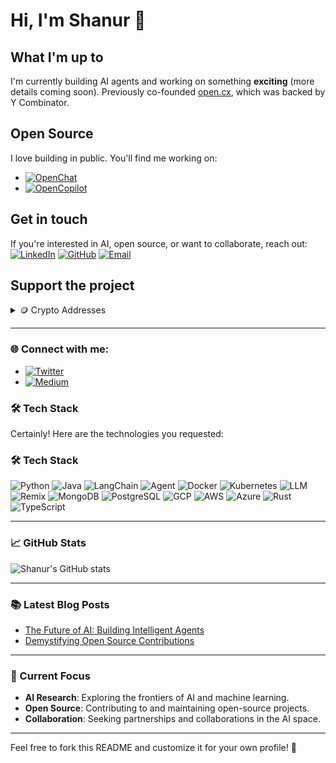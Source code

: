 # Hi, I'm Shanur 👋

## What I'm up to
I'm currently building AI agents and working on something **exciting** (more details coming soon). Previously co-founded [open.cx](https://open.cx), which was backed by Y Combinator.

## Open Source
I love building in public. You'll find me working on:
- [![OpenChat](https://img.shields.io/badge/OpenChat-100000?style=for-the-badge&logo=github&logoColor=white)](https://github.com/openchatai/OpenChat)
- [![OpenCopilot](https://img.shields.io/badge/OpenCopilot-100000?style=for-the-badge&logo=github&logoColor=white)](https://github.com/openchatai/OpenCopilot)

## Get in touch
If you're interested in AI, open source, or want to collaborate, reach out:
[![LinkedIn](https://img.shields.io/badge/LinkedIn-0077B5?style=for-the-badge&logo=linkedin&logoColor=white)](https://www.linkedin.com/in/shanurcsenitap)
[![GitHub](https://img.shields.io/badge/GitHub-100000?style=for-the-badge&logo=github&logoColor=white)](https://github.com/codebanesr)
[![Email](https://img.shields.io/badge/Email-D14836?style=for-the-badge&logo=gmail&logoColor=white)](mailto:shanur.cse.nitap@gmail.com)

## Support the project
<details>
<summary>🪙 Crypto Addresses</summary>

### Bitcoin (BTC)
![BTC QR Code](images/btc)
**Address:** `bc1qe5zzuav86unsle7a3mtsxmgxhuqx3v05twz7fm`

### Ethereum (ETH)
![ETH QR Code](images/eth)
**Address:** `0x141eB74F75C2B8106b20E3581aad450f903dcA7d`

</details>

---

### 🌐 Connect with me:
- [![Twitter](https://img.shields.io/badge/Twitter-1DA1F2?style=for-the-badge&logo=twitter&logoColor=white)](https://twitter.com/shanur_cse)
- [![Medium](https://img.shields.io/badge/Medium-12100E?style=for-the-badge&logo=medium&logoColor=white)](https://medium.com/@shanur.cse)

### 🛠️ Tech Stack
Certainly! Here are the technologies you requested:

### 🛠️ Tech Stack
![Python](https://img.shields.io/badge/Python-3776AB?style=for-the-badge&logo=python&logoColor=white)
![Java](https://img.shields.io/badge/Java-ED8B00?style=for-the-badge&logo=java&logoColor=white)
![LangChain](https://img.shields.io/badge/LangChain-00B0FF?style=for-the-badge&logo=ai&logoColor=white)
![Agent](https://img.shields.io/badge/Agent-00B0FF?style=for-the-badge&logo=ai&logoColor=white)
![Docker](https://img.shields.io/badge/Docker-2496ED?style=for-the-badge&logo=docker&logoColor=white)
![Kubernetes](https://img.shields.io/badge/Kubernetes-326CE5?style=for-the-badge&logo=kubernetes&logoColor=white)
![LLM](https://img.shields.io/badge/LLM-FF6F00?style=for-the-badge&logo=openai&logoColor=white)
![Remix](https://img.shields.io/badge/Remix-000000?style=for-the-badge&logo=remix&logoColor=white)
![MongoDB](https://img.shields.io/badge/MongoDB-4EA94B?style=for-the-badge&logo=mongodb&logoColor=white)
![PostgreSQL](https://img.shields.io/badge/PostgreSQL-316192?style=for-the-badge&logo=postgresql&logoColor=white)
![GCP](https://img.shields.io/badge/GCP-4285F4?style=for-the-badge&logo=google-cloud&logoColor=white)
![AWS](https://img.shields.io/badge/AWS-232F3E?style=for-the-badge&logo=amazon-aws&logoColor=white)
![Azure](https://img.shields.io/badge/Azure-0089D6?style=for-the-badge&logo=microsoft-azure&logoColor=white)
![Rust](https://img.shields.io/badge/Rust-000000?style=for-the-badge&logo=rust&logoColor=white)
![TypeScript](https://img.shields.io/badge/TypeScript-007ACC?style=for-the-badge&logo=typescript&logoColor=white)

---

### 📈 GitHub Stats
![Shanur's GitHub stats](https://github-readme-stats.vercel.app/api?username=codebanesr&show_icons=true&theme=dark)

---

### 📚 Latest Blog Posts
<!-- BLOG-POST-LIST:START -->
- [The Future of AI: Building Intelligent Agents](https://medium.com/@shanur.cse/the-future-of-ai-building-intelligent-agents-8a4b2f3e5d12)
- [Demystifying Open Source Contributions](https://medium.com/@shanur.cse/demystifying-open-source-contributions-a-beginners-guide-9f3e5c2d4b2f)
<!-- BLOG-POST-LIST:END -->

---

### 🎯 Current Focus
- **AI Research**: Exploring the frontiers of AI and machine learning.
- **Open Source**: Contributing to and maintaining open-source projects.
- **Collaboration**: Seeking partnerships and collaborations in the AI space.

---

Feel free to fork this README and customize it for your own profile! 🚀
